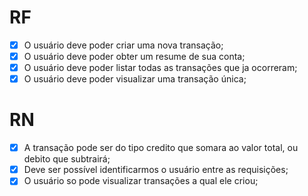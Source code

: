# RF
- [x] O usuário deve poder criar uma nova transação;
- [x] O usuário deve poder obter um resume de sua conta;
- [x] O usuário deve poder listar todas as transações que ja ocorreram;
- [x] O usuário deve poder visualizar uma transação única;

# RN

- [x] A transação pode ser do tipo credito que somara ao valor total, ou debito que subtrairá;
- [x] Deve ser possível identificarmos o usuário entre as requisições;
- [x] O usuário so pode visualizar transações a qual ele criou;